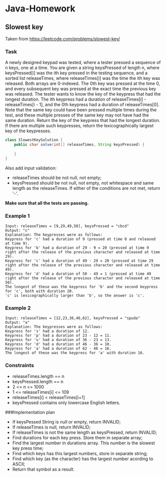 # Java-Homework

## Slowest key

Taken from https://leetcode.com/problems/slowest-key/

### Task

A newly designed keypad was tested, where a tester pressed a sequence of n keys, one at a time.
You are given a string keysPressed of length n, where keysPressed[i] was the ith key pressed in the testing sequence, and a sorted list releaseTimes, where releaseTimes[i] was the time the ith key was released. Both arrays are 0-indexed. The 0th key was pressed at the time 0, and every subsequent key was pressed at the exact time the previous key was released.
The tester wants to know the key of the keypress that had the longest duration. The ith keypress had a duration of releaseTimes[i] - releaseTimes[i - 1], and the 0th keypress had a duration of releaseTimes[0].
Note that the same key could have been pressed multiple times during the test, and these multiple presses of the same key may not have had the same duration.
Return the key of the keypress that had the longest duration. If there are multiple such keypresses, return the lexicographically largest key of the keypresses.

```java
class SlowestKeySolution {
    public char solve(int[] releaseTimes, String keysPressed) {
        
    }
}
```

Also add input validation: 
- releaseTimes should be not null, not empty;
- keysPressed should be not null, not empty, not whitespace and same length as the releaseTimes.
If either of the conditions are not met, return '-'.

**Make sure that all the tests are passing.**

### Example 1

```
Input: releaseTimes = [9,29,49,50], keysPressed = "cbcd"
Output: "c"
Explanation: The keypresses were as follows:
Keypress for 'c' had a duration of 9 (pressed at time 0 and released at time 9).
Keypress for 'b' had a duration of 29 - 9 = 20 (pressed at time 9 right after the release of the previous character and released at time 29).
Keypress for 'c' had a duration of 49 - 29 = 20 (pressed at time 29 right after the release of the previous character and released at time 49).
Keypress for 'd' had a duration of 50 - 49 = 1 (pressed at time 49 right after the release of the previous character and released at time 50).
The longest of these was the keypress for 'b' and the second keypress for 'c', both with duration 20.
'c' is lexicographically larger than 'b', so the answer is 'c'.
```

### Example 2

```
Input: releaseTimes = [12,23,36,46,62], keysPressed = "spuda"
Output: "a"
Explanation: The keypresses were as follows:
Keypress for 's' had a duration of 12.
Keypress for 'p' had a duration of 23 - 12 = 11.
Keypress for 'u' had a duration of 36 - 23 = 13.
Keypress for 'd' had a duration of 46 - 36 = 10.
Keypress for 'a' had a duration of 62 - 46 = 16.
The longest of these was the keypress for 'a' with duration 16.
``` 

### Constraints

- releaseTimes.length == n
- keysPressed.length == n
- 2 <= n <= 1000
- 1 <= releaseTimes[i] <= 109
- releaseTimes[i] < releaseTimes[i+1]
- keysPressed contains only lowercase English letters.


###Implementation plan
- If keysPessed String is null or empty, return INVALID;
- If releaseTimes is null, return INVALID;
- If releaseTimes is not the same length as keysPressed, return INVALID;
- Find durations for each key press. Store them in separate array;
- Find the largest number in durations array. This number is the slowest key press time;
- Find which keys has this largest numbers, store in separate string;
- Find which key (as the character) has the largest number acording to ASCII;
- Return that symbol as a result.